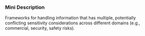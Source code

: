 ### Mini Description

Frameworks for handling information that has multiple, potentially conflicting sensitivity considerations across different domains (e.g., commercial, security, safety risks).
